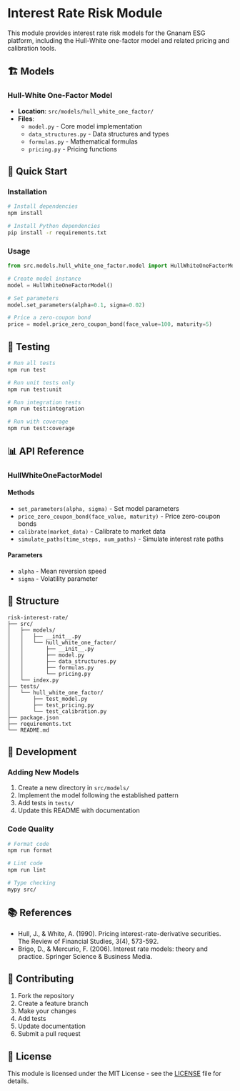 # Interest Rate Risk Module

This module provides interest rate risk models for the Gnanam ESG platform, including the Hull-White one-factor model and related pricing and calibration tools.

## 🏗️ Models

### Hull-White One-Factor Model
- **Location**: `src/models/hull_white_one_factor/`
- **Files**:
  - `model.py` - Core model implementation
  - `data_structures.py` - Data structures and types
  - `formulas.py` - Mathematical formulas
  - `pricing.py` - Pricing functions

## 🚀 Quick Start

### Installation

```bash
# Install dependencies
npm install

# Install Python dependencies
pip install -r requirements.txt
```

### Usage

```python
from src.models.hull_white_one_factor.model import HullWhiteOneFactorModel

# Create model instance
model = HullWhiteOneFactorModel()

# Set parameters
model.set_parameters(alpha=0.1, sigma=0.02)

# Price a zero-coupon bond
price = model.price_zero_coupon_bond(face_value=100, maturity=5)
```

## 🧪 Testing

```bash
# Run all tests
npm run test

# Run unit tests only
npm run test:unit

# Run integration tests
npm run test:integration

# Run with coverage
npm run test:coverage
```

## 📊 API Reference

### HullWhiteOneFactorModel

#### Methods

- `set_parameters(alpha, sigma)` - Set model parameters
- `price_zero_coupon_bond(face_value, maturity)` - Price zero-coupon bonds
- `calibrate(market_data)` - Calibrate to market data
- `simulate_paths(time_steps, num_paths)` - Simulate interest rate paths

#### Parameters

- `alpha` - Mean reversion speed
- `sigma` - Volatility parameter

## 📁 Structure

```
risk-interest-rate/
├── src/
│   ├── models/
│   │   ├── __init__.py
│   │   └── hull_white_one_factor/
│   │       ├── __init__.py
│   │       ├── model.py
│   │       ├── data_structures.py
│   │       ├── formulas.py
│   │       └── pricing.py
│   └── index.py
├── tests/
│   └── hull_white_one_factor/
│       ├── test_model.py
│       ├── test_pricing.py
│       └── test_calibration.py
├── package.json
├── requirements.txt
└── README.md
```

## 🔧 Development

### Adding New Models

1. Create a new directory in `src/models/`
2. Implement the model following the established pattern
3. Add tests in `tests/`
4. Update this README with documentation

### Code Quality

```bash
# Format code
npm run format

# Lint code
npm run lint

# Type checking
mypy src/
```

## 📚 References

- Hull, J., & White, A. (1990). Pricing interest-rate-derivative securities. The Review of Financial Studies, 3(4), 573-592.
- Brigo, D., & Mercurio, F. (2006). Interest rate models: theory and practice. Springer Science & Business Media.

## 🤝 Contributing

1. Fork the repository
2. Create a feature branch
3. Make your changes
4. Add tests
5. Update documentation
6. Submit a pull request

## 📄 License

This module is licensed under the MIT License - see the [LICENSE](LICENSE) file for details. 